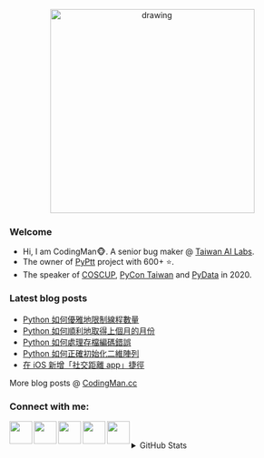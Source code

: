 <p align="center">
<img src="https://i.imgur.com/OMrWe1l.gif" alt="drawing" width="360"/>
</p>

### Welcome
* Hi, I am CodingMan🐵. A senior bug maker @ [Taiwan AI Labs](https://ailabs.tw/).
* The owner of [PyPtt](https://github.com/PttCodingMan/PyPtt) project with 600+ ⭐.
* The speaker of [COSCUP](https://coscup.org/2020/zh-TW/agenda/CFNNFA), [PyCon Taiwan](https://tw.pycon.org/2020/zh-hant/conference/talk/1124347947245371715/) and [PyData](https://pydata.org/taipei2020/program/talk-2/) in 2020.

### Latest blog posts
<!-- BLOG-POST-LIST:START -->
- [Python 如何優雅地限制線程數量](https://codingman.cc/python-how-to-limit-the-number-of-threads/)
- [Python 如何順利地取得上個月的月份](https://codingman.cc/python-how-to-get-last-month/)
- [Python 如何處理存檔編碼錯誤](https://codingman.cc/python-how-to-handle-UnicodeEncodeError-exceptions/)
- [Python 如何正確初始化二維陣列](https://codingman.cc/how-to-properly-initialize-2d-list/)
- [在 iOS 新增「社交距離 app」捷徑](https://codingman.cc/Social-Distance-App-shortcut-on-iOS/)
<!-- BLOG-POST-LIST:END -->

More blog posts @ [CodingMan.cc](https://codingman.cc)

### Connect with me:

<a href="https://codingman.cc"><img align="left" width="40px" src="https://i.imgur.com/kQaxXqy.jpg"></a>
<a href="https://twitter.com/PttCodingMan"><img align="left" width="40px" src="https://cdn.jsdelivr.net/npm/simple-icons@6.6.0/icons/twitter.svg"></a>
<a href="mailto:pttcodingman@gmail.com"><img align="left" width="40px" src="https://cdn.jsdelivr.net/npm/simple-icons@6.6.0/icons/gmail.svg"></a>
<a href="https://www.linkedin.com/in/codingman/"><img align="left" width="40px" src="https://cdn.jsdelivr.net/npm/simple-icons@6.6.0/icons/linkedin.svg"></a>
<a href="https://t.me/PttCodingMan"><img align="left" width="40px" src="https://cdn.jsdelivr.net/npm/simple-icons@6.6.0/icons/telegram.svg"></a>

<br />
<br />

<details>
  <summary>GitHub Stats</summary>

  [![CodingMan's github stats](https://github-readme-stats.vercel.app/api?username=PttCodingMan&count_private=true&theme=dark)](https://github.com/PttCodingMan) 

</details>
